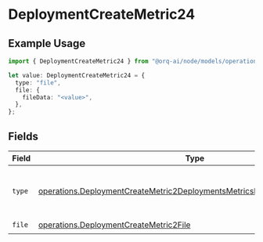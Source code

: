 # DeploymentCreateMetric24

## Example Usage

```typescript
import { DeploymentCreateMetric24 } from "@orq-ai/node/models/operations";

let value: DeploymentCreateMetric24 = {
  type: "file",
  file: {
    fileData: "<value>",
  },
};
```

## Fields

| Field                                                                                                                                                                    | Type                                                                                                                                                                     | Required                                                                                                                                                                 | Description                                                                                                                                                              |
| ------------------------------------------------------------------------------------------------------------------------------------------------------------------------ | ------------------------------------------------------------------------------------------------------------------------------------------------------------------------ | ------------------------------------------------------------------------------------------------------------------------------------------------------------------------ | ------------------------------------------------------------------------------------------------------------------------------------------------------------------------ |
| `type`                                                                                                                                                                   | [operations.DeploymentCreateMetric2DeploymentsMetricsRequestRequestBodyType](../../models/operations/deploymentcreatemetric2deploymentsmetricsrequestrequestbodytype.md) | :heavy_check_mark:                                                                                                                                                       | The type of the content part. Always `file`.                                                                                                                             |
| `file`                                                                                                                                                                   | [operations.DeploymentCreateMetric2File](../../models/operations/deploymentcreatemetric2file.md)                                                                         | :heavy_check_mark:                                                                                                                                                       | N/A                                                                                                                                                                      |